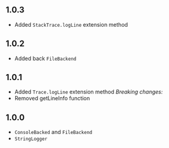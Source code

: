 ## 1.0.3
+ Added `StackTrace.logLine` extension method

## 1.0.2
+ Added back `FileBackend`

## 1.0.1
+ Added `Trace.logLine` extension method
*Breaking changes:*
+ Removed getLineInfo function

## 1.0.0

+ `ConsoleBacked` and `FileBackend`
+ `StringLogger`
